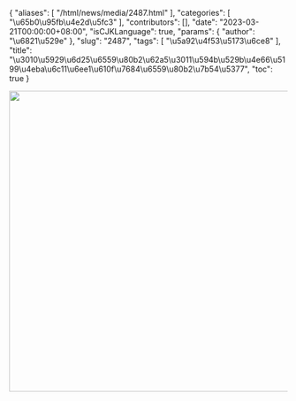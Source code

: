 {
    "aliases": [
        "/html/news/media/2487.html"
    ],
    "categories": [
        "\u65b0\u95fb\u4e2d\u5fc3"
    ],
    "contributors": [],
    "date": "2023-03-21T00:00:00+08:00",
    "isCJKLanguage": true,
    "params": {
        "author": "\u6821\u529e"
    },
    "slug": "2487",
    "tags": [
        "\u5a92\u4f53\u5173\u6ce8"
    ],
    "title": "\u3010\u5929\u6d25\u6559\u80b2\u62a5\u3011\u594b\u529b\u4e66\u5199\u4eba\u6c11\u6ee1\u610f\u7684\u6559\u80b2\u7b54\u5377",
    "toc": true
}


<img
    src="https://cdn.tfls.online/mirror/full/0f3a9a47475c32ecee993151bc4d00f8f8a1d2e7.jpg"
    style="display:block;margin-left:auto;margin-right:auto;"
    decoding="async"
    fetchpriority="auto"
    loading="lazy"
    height="545"
    width="720"
/>
